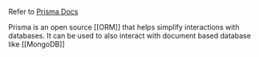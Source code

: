 Refer to [Prisma Docs](https://www.prisma.io/docs/orm)

Prisma is an open source [[ORM]] that helps simplify interactions with databases. It can be used to also interact with document based database like [[MongoDB]]


